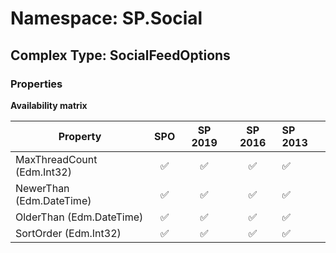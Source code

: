 # Namespace: SP.Social

## Complex Type: SocialFeedOptions

### Properties

**Availability matrix**

Property | SPO | SP 2019 | SP 2016 | SP 2013
----------|:---:|:-------:|:-------:|:-------
MaxThreadCount (Edm.Int32) | ✅ | ✅ | ✅ | ✅
NewerThan (Edm.DateTime) | ✅ | ✅ | ✅ | ✅
OlderThan (Edm.DateTime) | ✅ | ✅ | ✅ | ✅
SortOrder (Edm.Int32) | ✅ | ✅ | ✅ | ✅
